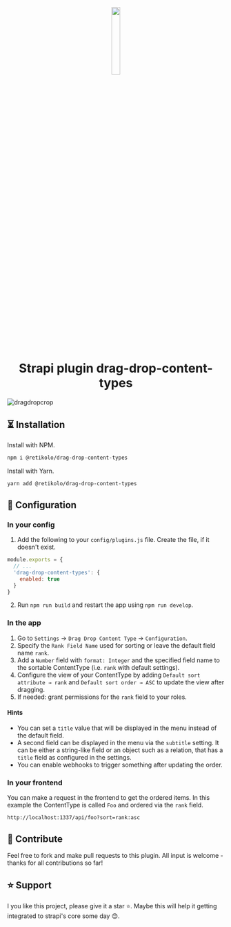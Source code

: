 <div align="center">
  <img src="https://user-images.githubusercontent.com/37687705/192227260-db082018-947a-4166-a3f4-983e1024dd59.png" width="20%">
  <h1>Strapi plugin drag-drop-content-types</h1>
</div>

![dragdropcrop](https://user-images.githubusercontent.com/37687705/212884821-356ec68c-b71a-4b89-9e99-8a625f84cfbe.gif)

## ⏳ Installation

Install with NPM.
```bash
npm i @retikolo/drag-drop-content-types
```
Install with Yarn.
```bash
yarn add @retikolo/drag-drop-content-types
```

## 🔧 Configuration

### In your config
1. Add the following to your `config/plugins.js` file. Create the file, if it doesn't exist.
```js
module.exports = {
  // ...
  'drag-drop-content-types': {
    enabled: true
  }
}
```
2. Run `npm run build` and restart the app using `npm run develop`.

### In the app
1. Go to `Settings` → `Drag Drop Content Type` → `Configuration`.
2. Specify the `Rank Field Name` used for sorting or leave the default field name `rank`.
3. Add a `Number` field with `format: Integer` and the specified field name to the sortable ContentType (i.e. `rank` with default settings).
4. Configure the view of your ContentType by adding `Default sort attribute → rank` and `Default sort order → ASC` to update the view after dragging.
5. If needed: grant permissions for the `rank` field to your roles.

#### Hints
* You can set a `title` value that will be displayed in the menu instead of the default field.
* A second field can be displayed in the menu via the `subtitle` setting. It can be either a string-like field or an object such as a relation, that has a `title` field as configured in the settings.
* You can enable webhooks to trigger something after updating the order.

### In your frontend
You can make a request in the frontend to get the ordered items. In this example the ContentType is called `Foo` and ordered via the `rank` field. 

```
http://localhost:1337/api/foo?sort=rank:asc
```

## 🤝 Contribute
Feel free to fork and make pull requests to this plugin. All input is welcome - thanks for all contributions so far!


## ⭐️ Support
I you like this project, please give it a star ⭐️. Maybe this will help it getting integrated to strapi's core some day 😊.